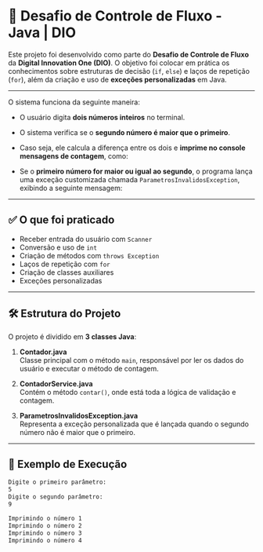 # 🚀 Desafio de Controle de Fluxo - Java | DIO

Este projeto foi desenvolvido como parte do **Desafio de Controle de Fluxo** da **Digital Innovation One (DIO)**. O objetivo foi colocar em prática os conhecimentos sobre estruturas de decisão (`if`, `else`) e laços de repetição (`for`), além da criação e uso de **exceções personalizadas** em Java.

---

O sistema funciona da seguinte maneira:

- O usuário digita **dois números inteiros** no terminal.
- O sistema verifica se o **segundo número é maior que o primeiro**.
- Caso seja, ele calcula a diferença entre os dois e **imprime no console mensagens de contagem**, como:


- Se o **primeiro número for maior ou igual ao segundo**, o programa lança uma exceção customizada chamada `ParametrosInvalidosException`, exibindo a seguinte mensagem:

---

## ✅ O que foi praticado

- Receber entrada do usuário com `Scanner`
- Conversão e uso de `int`
- Criação de métodos com `throws Exception`
- Laços de repetição com `for`
- Criação de classes auxiliares
- Exceções personalizadas

---

## 🛠 Estrutura do Projeto

O projeto é dividido em **3 classes Java**:

1. **Contador.java**  
 Classe principal com o método `main`, responsável por ler os dados do usuário e executar o método de contagem.

2. **ContadorService.java**  
 Contém o método `contar()`, onde está toda a lógica de validação e contagem.

3. **ParametrosInvalidosException.java**  
 Representa a exceção personalizada que é lançada quando o segundo número não é maior que o primeiro.

---

## 🧾 Exemplo de Execução

```bash
Digite o primeiro parâmetro:
5
Digite o segundo parâmetro:
9

Imprimindo o número 1  
Imprimindo o número 2  
Imprimindo o número 3  
Imprimindo o número 4


